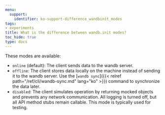 ```yaml
---
menu:
  support:
    identifier: ko-support-difference_wandbinit_modes
tags:
- experiments
title: What is the difference between wandb.init modes?
toc_hide: true
type: docs
---
```


These modes are available:

* `online` (default): The client sends data to the wandb server.
* `offline`: The client stores data locally on the machine instead of sending it to the wandb server. Use the [`wandb sync`]({{< relref path="/ref/cli/wandb-sync.md" lang="ko" >}}) command to synchronize the data later.
* `disabled`: The client simulates operation by returning mocked objects and prevents any network communication. All logging is turned off, but all API method stubs remain callable. This mode is typically used for testing.
